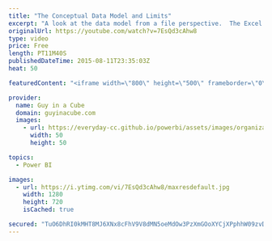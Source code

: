 ```yaml
---
title: "The Conceptual Data Model and Limits"
excerpt: "A look at the data model from a file perspective.  The Excel Workbook or PBIX file is not the data model, but just a container that the Model is inside of.  I also revisit limits on the size.  http://blogs.technet.com/b/powerbisupport/archive/2015/08/11/the-conceptual-data-model-and-limits.aspx  SUBSCRIBE!"
originalUrl: https://youtube.com/watch?v=7EsQd3cAhw8
type: video
price: Free
length: PT11M40S
publishedDateTime: 2015-08-11T23:35:03Z
heat: 50

featuredContent: "<iframe width=\"800\" height=\"500\" frameborder=\"0\" src=\"https://www.youtube.com/embed/7EsQd3cAhw8\" allow=\"accelerometer; autoplay; encrypted-media; gyroscope; picture-in-picture\" allowfullscreen></iframe>"

provider:
  name: Guy in a Cube
  domain: guyinacube.com
  images:
    - url: https://everyday-cc.github.io/powerbi/assets/images/organizations/guyinacube.com-50x50.jpg
      width: 50
      height: 50

topics:
  - Power BI

images:
  - url: https://i.ytimg.com/vi/7EsQd3cAhw8/maxresdefault.jpg
    width: 1280
    height: 720
    isCached: true

secured: "TuO6DhRI0kMHT8MJ6XNx8cFhV9V8dMN5oeMdOw3PzXmGOoXYCjXPphhW09zvDLNOAKvSHMcrmDgHFC90ob4brQyZN9GIzcU4jS/rFGPfmxKqme/HcJ8Vuw+8srEfvv2dyLQ4C+cBtqnFh+FnQK9TyAhPPh8kCnNswAESAZAEAb5hol5Kn1mVJmEB8+WPw4I63T+Ra+Z2RrX47JSVLNtZkzww2EfmYKU7da9FG/aqqYbKJoX5wllb9fBSY5lqKxWcGdCZQpBQe5WfxQw0CaNLMH98ld+WiSzgukDVDyirZXVmzgGlS2Mk29PSVZE1mkLqasuvMJpTc9lndrRorJcnpyu0J2bgO4NgU0FKz6kSAfUjNg9rb0sZL4s9efjmpRzwENz/DDLY1wzl7IPFh6fuePiCpmr6izim3IeuhnPh9bA=;8Gg4luPSuqChcw9bo+yuqw=="
---
```


